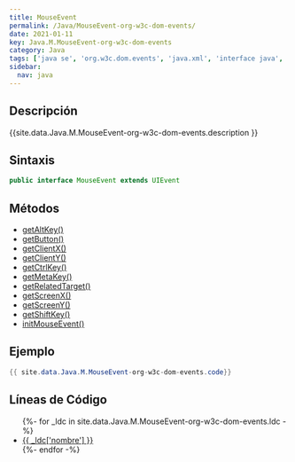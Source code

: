 ```yaml
---
title: MouseEvent
permalink: /Java/MouseEvent-org-w3c-dom-events/
date: 2021-01-11
key: Java.M.MouseEvent-org-w3c-dom-events
category: Java
tags: ['java se', 'org.w3c.dom.events', 'java.xml', 'interface java', 'Java 1.5', 'DOM Level 2']
sidebar: 
  nav: java
---
```


## Descripción
{{site.data.Java.M.MouseEvent-org-w3c-dom-events.description }}

## Sintaxis
~~~java
public interface MouseEvent extends UIEvent
~~~

## Métodos
* [getAltKey()](/Java/MouseEvent-org-w3c-dom-events/getAltKey)
* [getButton()](/Java/MouseEvent-org-w3c-dom-events/getButton)
* [getClientX()](/Java/MouseEvent-org-w3c-dom-events/getClientX)
* [getClientY()](/Java/MouseEvent-org-w3c-dom-events/getClientY)
* [getCtrlKey()](/Java/MouseEvent-org-w3c-dom-events/getCtrlKey)
* [getMetaKey()](/Java/MouseEvent-org-w3c-dom-events/getMetaKey)
* [getRelatedTarget()](/Java/MouseEvent-org-w3c-dom-events/getRelatedTarget)
* [getScreenX()](/Java/MouseEvent-org-w3c-dom-events/getScreenX)
* [getScreenY()](/Java/MouseEvent-org-w3c-dom-events/getScreenY)
* [getShiftKey()](/Java/MouseEvent-org-w3c-dom-events/getShiftKey)
* [initMouseEvent()](/Java/MouseEvent-org-w3c-dom-events/initMouseEvent)

## Ejemplo
~~~java
{{ site.data.Java.M.MouseEvent-org-w3c-dom-events.code}}
~~~

## Líneas de Código
<ul>
{%- for _ldc in site.data.Java.M.MouseEvent-org-w3c-dom-events.ldc -%}
   <li>
       <a href="{{_ldc['url'] }}">{{ _ldc['nombre'] }}</a>
   </li>
{%- endfor -%}
</ul>
